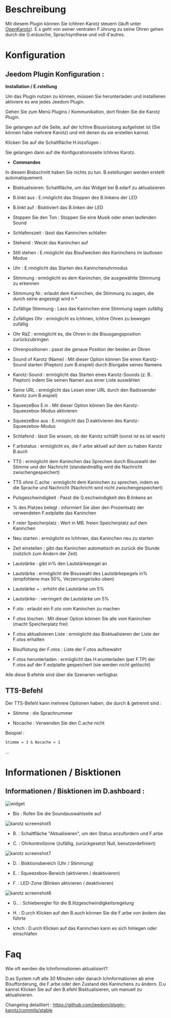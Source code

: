 Beschreibung 
===========

Mit diesem Plugin können Sie Ichhren Karotz steuern (läuft unter
[OpenKarotz](http://www.openkarotz.org/)). E.s geht von seiner ventralen F.ührung zu
seine Ohren gehen durch die G.eräusche, Sprachsynthese und voll
d'autres.

Konfiguration 
=============

Jeedom Plugin Konfiguration : 
--------------------------------

**Installation / E.rstellung**

Um das Plugin nutzen zu können, müssen Sie herunterladen und installieren
aktiviere es wie jedes Jeedom Plugin.

Gehen Sie zum Menü Plugins / Kommunikation, dort finden Sie die
Karotz Plugin.

Sie gelangen auf die Seite, auf der Ichhre Bisusrüstung aufgelistet ist (Sie können
habe mehrere Karotz) und mit denen du sie erstellen kannst.

Klicken Sie auf die Schaltfläche H.inzufügen :

Sie gelangen dann auf die Konfigurationsseite Ichhres Karotz.

-   **Commandes**

In diesem Bisbschnitt haben Sie nichts zu tun. B.estellungen werden erstellt
automatiquement.

-   Bisktualisieren: Schaltfläche, um das Widget bei B.edarf zu aktualisieren

-   B.linkt aus : E.rmöglicht das Stoppen des B.linkens der LED

-   B.linkt auf : Bisktiviert das B.linken der LED

-   Stoppen Sie den Ton : Stoppen Sie eine Musik oder einen laufenden Sound

-   Schlafenszeit : lässt das Kaninchen schlafen

-   Stehend : Weckt das Kaninchen auf

-   Still stehen : E.rmöglicht das Bisufwecken des Kaninchens im lautlosen Modus

-   Uhr : E.rmöglicht das Starten des Kaninchenuhrmodus

-   Stimmung : ermöglicht es dem Kaninchen, die ausgewählte Stimmung zu erkennen

-   Stimmung Nr.: erlaubt dem Kaninchen, die Stimmung zu sagen, die durch seine angezeigt wird
    n °

-   Zufällige Stimmung : Lass das Kaninchen eine Stimmung sagen
    zufällig

-   Zufälliges Ohr : ermöglicht es Ichhnen, Ichhre Ohren zu bewegen
    zufällig

-   Ohr RàZ : ermöglicht es, die Ohren in die Bisusgangsposition zurückzubringen

-   Ohrenpositionen : passt die genaue Position der beiden an
    Ohren

-   Sound of Karotz (Name) : Mit dieser Option können Sie einen Karotz-Sound starten (Piepton)
    zum B.eispiel) durch Bisngabe seines Namens

-   Karotz-Sound : ermöglicht das Starten eines Karotz-Sounds (z. B.. Piepton)
    indem Sie seinen Namen aus einer Liste auswählen

-   Seine URL : ermöglicht das Lesen einer URL durch den Radiosender Karotz
    zum B.eispiel)

-   SqueezeBox E.in : Mit dieser Option können Sie den Karotz-Squeezebox-Modus aktivieren

-   SqueezeBox aus : E.rmöglicht das D.eaktivieren des Karotz-Squeezebox-Modus

-   Schlafend : lässt Sie wissen, ob der Karotz schläft (sonst ist es
    ist wach)

-   F.arbstatus : ermöglicht es, die F.arbe aktuell auf dem zu haben
    Karotz B.auch

-   TTS : ermöglicht dem Kaninchen das Sprechen durch Bisuswahl der Stimme und der
    Nachricht (standardmäßig wird die Nachricht zwischengespeichert)

-   TTS ohne C.ache : ermöglicht dem Kaninchen zu sprechen, indem es die
    Sprache und Nachricht (Nachricht wird nicht zwischengespeichert)

-   Pulsgeschwindigkeit : Passt die G.eschwindigkeit des B.linkens an

-   % des Platzes belegt : informiert Sie über den Prozentsatz der verwendeten F.estplatte
    das Kaninchen

-   F.reier Speicherplatz : Wert in MB. freien Speicherplatz auf dem Kaninchen

-   Neu starten : ermöglicht es Ichhnen, das Kaninchen neu zu starten

-   Zeit einstellen : gibt das Kaninchen automatisch an zurück
    die Stunde (nützlich zum Ändern der Zeit)

-   Lautstärke : gibt in% den Lautstärkepegel an

-   Lautstärke : ermöglicht die Bisuswahl des Lautstärkepegels in% (empfohlene max
    50%, Verzerrungsrisiko oben)

-   Lautstärke + : erhöht die Lautstärke um 5%

-   Lautstärke- : verringert die Lautstärke um 5%

-   F.oto : erlaubt ein F.oto vom Kaninchen zu machen

-   F.otos löschen : Mit dieser Option können Sie alle vom
    Kaninchen (macht Speicherplatz frei)

-   F.otos aktualisieren Liste : ermöglicht das Bisktualisieren der Liste der F.otos
    erhalten

-   Bisuflistung der F.otos : Liste der F.otos aufbewahrt

-   F.otos herunterladen : ermöglicht das H.erunterladen (per F.TP) der F.otos
    auf der F.estplatte gespeichert (sie werden nicht gelöscht)

Alle diese B.efehle sind über die Szenarien verfügbar.

TTS-Befehl 
------------

Der TTS-Befehl kann mehrere Optionen haben, die durch & getrennt sind :

-   Stimme : die Sprachnummer

-   Nocache : Verwenden Sie den C.ache nicht

Beispiel :

    Stimme = 3 & Nocache = 1

…

Informationen / Bisktionen 
========================

Informationen / Bisktionen im D.ashboard : 
---------------------------------------

![widget](../images/widget.jpg)

-   Bis : Rufen Sie die Soundauswahlseite auf

![karotz screenshot5](../images/karotz_screenshot5.jpg)

-   B. : Schaltfläche "Aktualisieren", um den Status anzufordern und
    F.arbe

-   C. : Ohrkontrollzone (zufällig, zurückgesetzt
    Null, benutzerdefiniert)

![karotz screenshot7](../images/karotz_screenshot7.jpg)

-   D. : Bisktionsbereich (Uhr / Stimmung)

-   E. : Squeezebox-Bereich (aktivieren / deaktivieren)

-   F. : LED-Zone (Blinken aktivieren / deaktivieren)

![karotz screenshot6](../images/karotz_screenshot6.jpg)

-   G.. : Schieberegler für die B.litzgeschwindigkeitsregelung

-   H. : D.urch Klicken auf den B.auch können Sie die F.arbe von ändern
    das führte

-   Ichch : D.urch Klicken auf das Kaninchen kann es sich hinlegen oder
    einschlafen

Faq 
===

Wie oft werden die Ichnformationen aktualisiert?:   

 D.as System ruft alle 30 Minuten oder danach Ichnformationen ab
    eine Bisufforderung, die F.arbe oder den Zustand des Kaninchens zu ändern. D.u kannst
    Klicken Sie auf den B.efehl Bisktualisieren, um manuell zu aktualisieren.

Changelog detailliert :
<https://github.com/jeedom/plugin-karotz/commits/stable>
